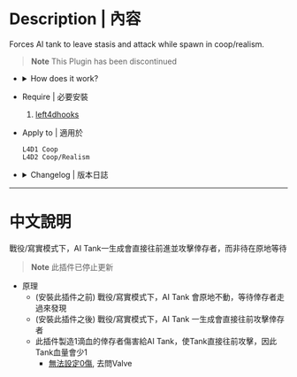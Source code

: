 # Description | 內容
Forces AI tank to leave stasis and attack while spawn in coop/realism.

> __Note__ This Plugin has been discontinued

* <details><summary>How does it work?</summary>

	* (Before) AI Tank will stand still until survivors come over and see the tank in coop/realism mode
	* (After) AI Tank will move forward to attack survivors when spawned in coop/realism mode
	* Make 1-Damage-point of random alive survivor on ai tank to make tank leave stasis
		* [Can't set 0 damage](https://developer.valvesoftware.com/wiki/Point_hurt), go ask valve
</details>

* Require | 必要安裝
	1. [left4dhooks](https://forums.alliedmods.net/showthread.php?t=321696)

* Apply to | 適用於
	```
	L4D1 Coop
	L4D2 Coop/Realism
	```

* <details><summary>Changelog | 版本日誌</summary>

    * Archived (2024-8-22)
        * This Plugin has been discontinued

	* v1.1h (2023-8-19)
		* Optimize Code

	* v1.0h (2023-7-27)
		* Remake Code
		* Add ConVar

	* v0.1
		* [Original Plugin by XDglory](https://forums.alliedmods.net/showpost.php?p=2679726&postcount=13)
</details>

- - - -
# 中文說明
戰役/寫實模式下，AI Tank一生成會直接往前進並攻擊倖存者，而非待在原地等待

> __Note__ 此插件已停止更新

* 原理
	* (安裝此插件之前) 戰役/寫實模式下，AI Tank 會原地不動，等待倖存者走過來發現
	* (安裝此插件之後) 戰役/寫實模式下，AI Tank 一生成會直接往前攻擊倖存者
	* 此插件製造1滴血的倖存者傷害給AI Tank，使Tank直接往前攻擊，因此Tank血量會少1
		* [無法設定0傷](https://developer.valvesoftware.com/wiki/Point_hurt), 去問Valve